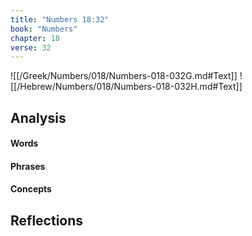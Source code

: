 ```yaml
---
title: "Numbers 18:32"
book: "Numbers"
chapter: 18
verse: 32
---
```

![[/Greek/Numbers/018/Numbers-018-032G.md#Text]]
![[/Hebrew/Numbers/018/Numbers-018-032H.md#Text]]

## Analysis

#### Words

#### Phrases

#### Concepts

## Reflections
